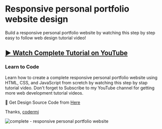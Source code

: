 # Responsive personal portfolio website design
Build a responsive personal portfolio website by watching this step by step easy to follow web design tutorial video!
## [▶️ Watch Complete Tutorial on YouTube](https://youtu.be/1W8dCMzPcEo)
### Learn to Code

Learn how to create a complete responsive personal portfolio website using HTML, CSS, and JavaScript from scretch by watching this step by stap tutorial video. Don't forget to Subscribe to my YouTube channel for getting more web development tutorial videos.

🎁 Get Design Source Code from [Here](https://www.buymeacoffee.com/the.codermj/e/187688)

Thanks,
[codermj](https://www.youtube.com/@the.codermj/)

![complete - responsive personal portfolio website](https://github.com/mjshofy/responsive-personal-portfolio-website-rey/assets/76812554/4cfae070-fde5-4a6a-98c7-e50dba64b452)
